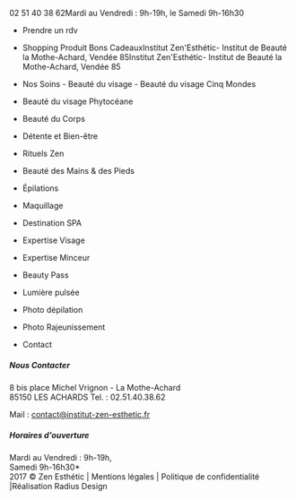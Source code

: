 02 51 40 38 62Mardi au Vendredi : 9h-19h, le Samedi 9h-16h30
- Prendre un rdv
- Shopping Produit
Bons CadeauxInstitut Zen'Esthétic- Institut de Beauté la Mothe-Achard, Vendée
85Institut Zen'Esthétic- Institut de Beauté la Mothe-Achard, Vendée 85
- Nos Soins      - Beauté du visage          - Beauté du visage Cinq Mondes
- Beauté du visage Phytocéane

- Beauté du Corps
- Détente et Bien-être
- Rituels Zen
- Beauté des Mains & des Pieds
- Épilations
- Maquillage

- Destination SPA
- Expertise Visage
- Expertise Minceur
- Beauty Pass
- Lumière pulsée  
- Photo dépilation
- Photo Rajeunissement

- Contact


##### Nous Contacter

8 bis place Michel Vrignon - La Mothe-Achard  
85150 LES ACHARDS
Tel. : 02.51.40.38.62

Mail : contact@institut-zen-esthetic.fr

##### Horaires d'ouverture

Mardi au Vendredi : 9h-19h,   
Samedi 9h-16h30\*  
2017 © Zen Esthétic | Mentions légales | Politique de confidentialité |Réalisation
Radius Design
